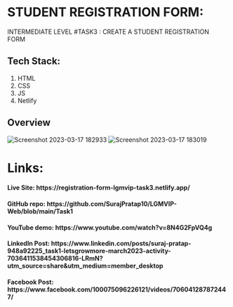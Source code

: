 # STUDENT REGISTRATION FORM:

INTERMEDIATE LEVEL #TASK3 : CREATE A STUDENT REGISTRATION FORM

## Tech Stack:
1) HTML
2) CSS
3) JS
4) Netlify

## Overview
![Screenshot 2023-03-17 182933](https://user-images.githubusercontent.com/92919173/225911707-735b32fc-49a9-4b5b-a24c-63cd40aab119.jpg)
![Screenshot 2023-03-17 183019](https://user-images.githubusercontent.com/92919173/225911717-7a2e9c2b-1a73-4547-bfa2-7963881e0d5d.jpg)


<h1> Links:
<h4>Live Site: https://registration-form-lgmvip-task3.netlify.app/
<h4>GitHub repo: https://github.com/SurajPratap10/LGMVIP-Web/blob/main/Task1
<h4>YouTube demo: https://www.youtube.com/watch?v=8N4G2FpVQ4g
<h4>LinkedIn Post: https://www.linkedin.com/posts/suraj-pratap-948a92225_task1-letsgrowmore-march2023-activity-7036411538454306816-LRmN?utm_source=share&utm_medium=member_desktop
<h4>Facebook Post: https://www.facebook.com/100075096226121/videos/706041287872447/
